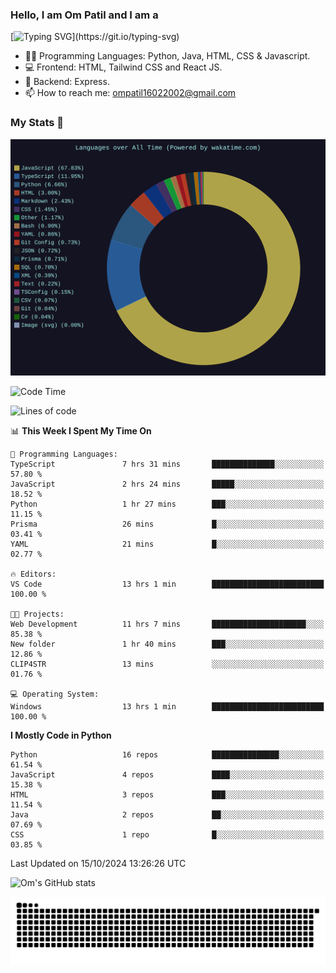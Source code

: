 <h3> Hello, I am Om Patil and I am a</h3>

[![Typing SVG](https://readme-typing-svg.demolab.com?font=Fira+Code&pause=1000&color=00F7F6&random=false&width=435&lines=Python+Developer;Full+Stack+Developer;Java+Developmer;Data+Analyst;Python+Developer;)](https://git.io/typing-svg)


- 👨‍💻 Programming Languages: Python, Java, HTML, CSS & Javascript. 
- 💻 Frontend: HTML, Tailwind CSS and React JS.
- 🦄 Backend: Express.
- 📫 How to reach me: ompatil16022002@gmail.com

<h3>My Stats 💯</h3>

<img src="wakatime-stats.svg" alt="Wakatime Stats" width="600"/>

<!--  [![Top Langs](https://github-readme-stats.vercel.app/api/top-langs/?username=9OmP&layout=compact&theme=radical)](https://github.com/anuraghazra/github-readme-stats) -->

<!--START_SECTION:waka-->
![Code Time](http://img.shields.io/badge/Code%20Time-64%20hrs%202%20mins-blue)

![Lines of code](https://img.shields.io/badge/From%20Hello%20World%20I%27ve%20Written-1.5%20million%20lines%20of%20code-blue)

📊 **This Week I Spent My Time On** 

```text
💬 Programming Languages: 
TypeScript               7 hrs 31 mins       ██████████████░░░░░░░░░░░   57.80 % 
JavaScript               2 hrs 24 mins       █████░░░░░░░░░░░░░░░░░░░░   18.52 % 
Python                   1 hr 27 mins        ███░░░░░░░░░░░░░░░░░░░░░░   11.15 % 
Prisma                   26 mins             █░░░░░░░░░░░░░░░░░░░░░░░░   03.41 % 
YAML                     21 mins             █░░░░░░░░░░░░░░░░░░░░░░░░   02.77 % 

🔥 Editors: 
VS Code                  13 hrs 1 min        █████████████████████████   100.00 % 

🐱‍💻 Projects: 
Web Development          11 hrs 7 mins       █████████████████████░░░░   85.38 % 
New folder               1 hr 40 mins        ███░░░░░░░░░░░░░░░░░░░░░░   12.86 % 
CLIP4STR                 13 mins             ░░░░░░░░░░░░░░░░░░░░░░░░░   01.76 % 

💻 Operating System: 
Windows                  13 hrs 1 min        █████████████████████████   100.00 % 
```

**I Mostly Code in Python** 

```text
Python                   16 repos            ███████████████░░░░░░░░░░   61.54 % 
JavaScript               4 repos             ████░░░░░░░░░░░░░░░░░░░░░   15.38 % 
HTML                     3 repos             ███░░░░░░░░░░░░░░░░░░░░░░   11.54 % 
Java                     2 repos             ██░░░░░░░░░░░░░░░░░░░░░░░   07.69 % 
CSS                      1 repo              █░░░░░░░░░░░░░░░░░░░░░░░░   03.85 % 
```




 Last Updated on 15/10/2024 13:26:26 UTC
<!--END_SECTION:waka-->

![Om's GitHub stats](https://github-readme-stats.vercel.app/api?username=9OmP&show_icons=true&theme=radical)

![snake gif](https://github.com/9OmP/9OmP/blob/output/github-contribution-grid-snake-dark.svg)


